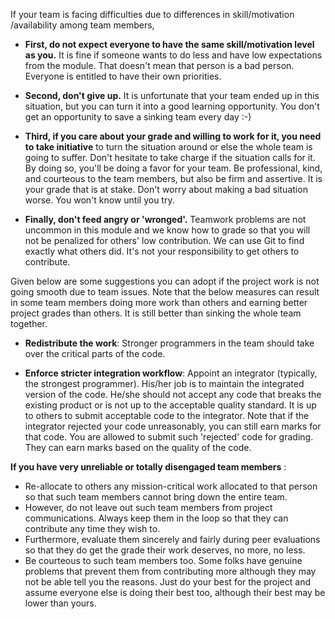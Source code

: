 If your team is facing difficulties due to differences in skill/motivation /availability among team members,

* **First, do not expect everyone to have the same skill/motivation level as you.** It is fine if someone wants to do less and have low expectations from the module. That doesn't mean that person is a bad person. Everyone is entitled to have their own priorities.

* **Second, don't give up.** It is unfortunate that your team ended up in this situation, but you can turn it into a good learning opportunity. You don't get an opportunity to save a sinking team every day :-)

* **Third, if you care about your grade and willing to work for it, you need to take initiative** to turn the situation around or else the whole team is going to suffer. Don't hesitate to take charge if the situation calls for it. By doing so, you'll be doing a favor for your team. Be professional, kind, and courteous to the team members, but also be firm and assertive. It is your grade that is at stake. Don't worry about making a bad situation worse. You won't know until you try.

* **Finally, don't feed angry or 'wronged'.** Teamwork problems are not uncommon in this module and we know how to grade so that you will not be penalized for others' low contribution. We can use Git to find exactly what others did. It's not your responsibility to get others to contribute.

Given below are some suggestions you can adopt if the project work is not going smooth due to team issues. Note that the below measures can result in some team members doing more work than others and earning better project grades than others. It is still better than sinking the whole team together.

* **Redistribute the work**: Stronger programmers in the team should take over the critical parts of the code.

* **Enforce stricter integration workflow**: Appoint an integrator (typically, the strongest programmer). His/her job is to maintain the integrated version of the code. He/she should not accept any code that breaks the existing product or is not up to the acceptable quality standard. It is up to others to submit acceptable code to the integrator. Note that if the integrator rejected your code unreasonably, you can still earn marks for that code. You are allowed to submit such 'rejected' code for grading. They can earn marks based on the quality of the code.

**If you have very unreliable or totally disengaged team members** :

* Re-allocate to others any mission-critical work allocated to that person so that such team members cannot bring down the entire team.
* However, do not leave out such team members from project communications. Always keep them in the loop so that they can contribute any time they wish to.
* Furthermore, evaluate them sincerely and fairly during peer evaluations so that they do get the grade their work deserves, no more, no less.
* Be courteous to such team members too. Some folks have genuine problems that prevent them from contributing more although they may not be able tell you the reasons. Just do your best for the project and assume everyone else is doing their best too, although their best may be lower than yours.
